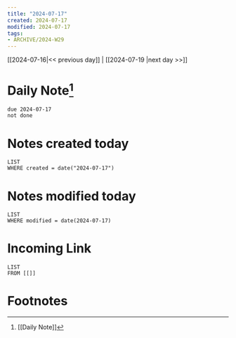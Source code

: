 ```yaml
---
title: "2024-07-17"
created: 2024-07-17
modified: 2024-07-17
tags:
- ARCHIVE/2024-W29
---
```


[[2024-07-16|<< previous day]] | [[2024-07-19 |next day >>]]

# Daily Note[^1]
```tasks
due 2024-07-17
not done
```
# Notes created today
```dataview
LIST
WHERE created = date("2024-07-17")
```
# Notes modified today
```dataview
LIST
WHERE modified = date(2024-07-17)
```
# Incoming Link
```dataview
LIST
FROM [[]]
```
# Footnotes

[^1]: [[Daily Note]]

